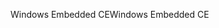 <span data-ttu-id="2f0a5-101">Windows Embedded CE</span><span class="sxs-lookup"><span data-stu-id="2f0a5-101">Windows Embedded CE</span></span>